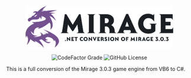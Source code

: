 ﻿<div align="center">
    <img src=".github/assets/logo.png" width="400">

![CodeFactor Grade](https://img.shields.io/codefactor/grade/github/guthius/mirage-net)
![GitHub License](https://img.shields.io/github/license/guthius/mirage-net)

</div>

This is a full conversion of the Mirage 3.0.3 game engine from VB6 to C#.